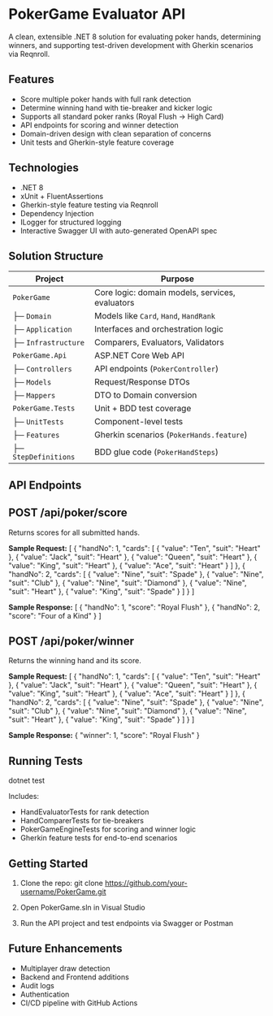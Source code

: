 PokerGame Evaluator API
========================

A clean, extensible .NET 8 solution for evaluating poker hands, determining winners, and supporting test-driven development with Gherkin scenarios via Reqnroll.

Features
-----------
- Score multiple poker hands with full rank detection
- Determine winning hand with tie-breaker and kicker logic
- Supports all standard poker ranks (Royal Flush → High Card)
- API endpoints for scoring and winner detection
- Domain-driven design with clean separation of concerns
- Unit tests and Gherkin-style feature coverage

Technologies
---------------
- .NET 8
- xUnit + FluentAssertions
- Gherkin-style feature testing via Reqnroll
- Dependency Injection
- ILogger for structured logging
- Interactive Swagger UI with auto-generated OpenAPI spec

Solution Structure
---------------------

| Project             | Purpose                                      |
|---------------------|----------------------------------------------|
| `PokerGame`         | Core logic: domain models, services, evaluators |
| ├─ `Domain`         | Models like `Card`, `Hand`, `HandRank`       |
| ├─ `Application`    | Interfaces and orchestration logic           |
| ├─ `Infrastructure` | Comparers, Evaluators, Validators            |
| `PokerGame.Api`     | ASP.NET Core Web API                         |
| ├─ `Controllers`    | API endpoints (`PokerController`)            |
| ├─ `Models`         | Request/Response DTOs                        |
| ├─ `Mappers`        | DTO to Domain conversion                      |
| `PokerGame.Tests`   | Unit + BDD test coverage                     |
| ├─ `UnitTests`      | Component-level tests                        |
| ├─ `Features`       | Gherkin scenarios (`PokerHands.feature`)     |
| ├─ `StepDefinitions`| BDD glue code (`PokerHandSteps`)             |


API Endpoints
----------------

POST /api/poker/score
---------------------
Returns scores for all submitted hands.

**Sample Request:**
[
  {
    "handNo": 1,
    "cards": [
      { "value": "Ten", "suit": "Heart" },
      { "value": "Jack", "suit": "Heart" },
      { "value": "Queen", "suit": "Heart" },
      { "value": "King", "suit": "Heart" },
      { "value": "Ace", "suit": "Heart" }
    ]
  },
  {
    "handNo": 2,
    "cards": [
      { "value": "Nine", "suit": "Spade" },
      { "value": "Nine", "suit": "Club" },
      { "value": "Nine", "suit": "Diamond" },
      { "value": "Nine", "suit": "Heart" },
      { "value": "King", "suit": "Spade" }
    ]
  }
]

**Sample Response:**
[
  { "handNo": 1, "score": "Royal Flush" },
  { "handNo": 2, "score": "Four of a Kind" }
]

POST /api/poker/winner
-----------------------
Returns the winning hand and its score.

**Sample Request:**
[
  {
    "handNo": 1,
    "cards": [
      { "value": "Ten", "suit": "Heart" },
      { "value": "Jack", "suit": "Heart" },
      { "value": "Queen", "suit": "Heart" },
      { "value": "King", "suit": "Heart" },
      { "value": "Ace", "suit": "Heart" }
    ]
  },
  {
    "handNo": 2,
    "cards": [
      { "value": "Nine", "suit": "Spade" },
      { "value": "Nine", "suit": "Club" },
      { "value": "Nine", "suit": "Diamond" },
      { "value": "Nine", "suit": "Heart" },
      { "value": "King", "suit": "Spade" }
    ]
  }
]

**Sample Response:**
{
  "winner": 1,
  "score": "Royal Flush"
}

Running Tests
----------------
dotnet test

Includes:
- HandEvaluatorTests for rank detection
- HandComparerTests for tie-breakers
- PokerGameEngineTests for scoring and winner logic
- Gherkin feature tests for end-to-end scenarios


Getting Started
------------------
1. Clone the repo:
   git clone https://github.com/your-username/PokerGame.git

2. Open PokerGame.sln in Visual Studio

3. Run the API project and test endpoints via Swagger or Postman

Future Enhancements
----------------------
- Multiplayer draw detection
- Backend and Frontend additions
- Audit logs 
- Authentication
- CI/CD pipeline with GitHub Actions
